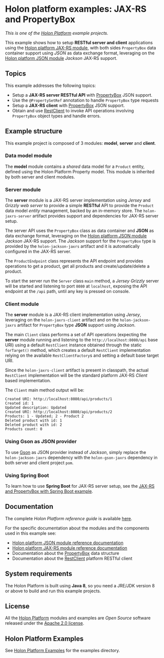 # Holon platform examples: JAX-RS and PropertyBox

_This is one of the [Holon Platform](https://holon-platform.com) example projects._

This example shows how to setup __RESTful server and client__ applications using the [Holon platform JAX-RS module](https://github.com/holon-platform/holon-jaxrs), with both sides `PropertyBox` data container support using _JSON_ as data exchange format, leveraging on the [Holon platform JSON module](https://github.com/holon-platform/holon-json) _Jackson_ JAX-RS support.

## Topics

This example addresses the following topics:

* Setup a __JAX-RS server RESTful API__ with [PropertyBox](https://docs.holon-platform.com/current/reference/holon-core.html#PropertyBox) JSON support.
* Use the `@PropertySetRef` annotation to handle `PropertyBox` type requests
* Setup a __JAX-RS client__ with [PropertyBox](https://docs.holon-platform.com/current/reference/holon-core.html#PropertyBox) JSON support.
* Obtain and use [RestClient](https://docs.holon-platform.com/current/reference/holon-core.html#RestClient) to invoke API operations involving `PropertyBox` object types and handle errors.

## Example structure

This example project is composed of 3 modules: __model__, __server__ and __client__.

### Data model module

The __model__ module contains a _shared_ data model for a `Product` entity, defined using the Holon Platform Property model. This module is inherited by both server and client modules.

### Server module

The __server__ module is a JAX-RS server implementation using _Jersey_ and _Grizzly web server_ to provide a simple __RESTful__ API to provide the `Product` data model _entity_ management, backed by an in-memory store. The `holon-jaxrs-server` artifact provides support and dependencies for JAX-RS server setup.

The server API uses the `PropertyBox` class as data container and __JSON__ as data exchange format, leveraging on the [Holon platform JSON module](https://github.com/holon-platform/holon-json) _Jackson_ JAX-RS support. The _Jackson_ support for the `PropertyBox` type is provided by the `holon-jackson-jaxrs` artifact and it is automatically configured in the JAX-RS server.

The `ProductEndpoint` class represents the API endpoint and provides operations to get a product, get all products and create/update/delete a product.

To start the server run the `Server` class `main` method, a _Jersey Grizzly_ server will be started and listening to port `8080` at `localhost`, exposing the API endpoint at the `/api` path, until any key is pressed on console.

### Client module

The __server__ module is a JAX-RS client implementation using _Jersey_, leveraging on the `holon-jaxrs-client` artifact and on the `holon-jackson-jaxrs` artifact for `PropertyBox` type __JSON__ support using  _Jackson_.

The main `Client` class performs a set of API operations (expecting the __server__ module running and listening to the `http://localhost:8080/api` base URI) using a default `RestClient` instance obtained through the static `forTarget()` method, which creates a default `RestClient` implementation relying on the available `RestClientFactory`s and setting a default base target URI.

Since the `holon-jaxrs-client` artifact is present in classpath, the actual `RestClient` implementation will be the standard platform JAX-RS _Client_ based implementation. 

The `Client` main method output will be:

```text
Created URI: http://localhost:8080/api/products/1
Created id: 1
Updated description: Updated
Created URI: http://localhost:8080/api/products/2
Products: 1 - Updated; 2 - Product 2
Deleted product with id: 1
Deleted product with id: 2
Products count: 0
```

### Using Gson as JSON provider

To use [Gson](https://github.com/google/gson) as JSON provider instead of _Jackson_, simply replace the `holon-jackson-jaxrs` dependency with the `holon-gson-jaxrs` dependency in both server and client project `pom`.

### Using Spring Boot

To learn how to use __Spring Boot__ for JAX-RS server setup, see the [JAX-RS and PropertyBox with Spring Boot example](../spring-boot-propertybox).

## Documentation

The complete _Holon Platform reference guide_ is available [here](https://docs.holon-platform.com/current/reference).

For the specific documentation about the modules and the components used in this example see:

* [Holon platform JSON module reference documentation](https://docs.holon-platform.com/current/reference/holon-json.html)
* [Holon platform JAX-RS module reference documentation](https://docs.holon-platform.com/current/reference/holon-jaxrs.html)
* Documentation about the [PropertyBox](https://docs.holon-platform.com/current/reference/holon-core.html#PropertyBox)  data structure
* Documentation about the [RestClient](https://docs.holon-platform.com/current/reference/holon-core.html#RestClient) platform RESTful client

## System requirements

The Holon Platform is built using __Java 8__, so you need a JRE/JDK version 8 or above to build and run this example projects.

## License

All the [Holon Platform](https://holon-platform.com) modules and examples are _Open Source_ software released under the [Apache 2.0 license](LICENSE.md).

## Holon Platform Examples

See [Holon Platform Examples](https://github.com/holon-platform/holon-examples) for the examples directory.
